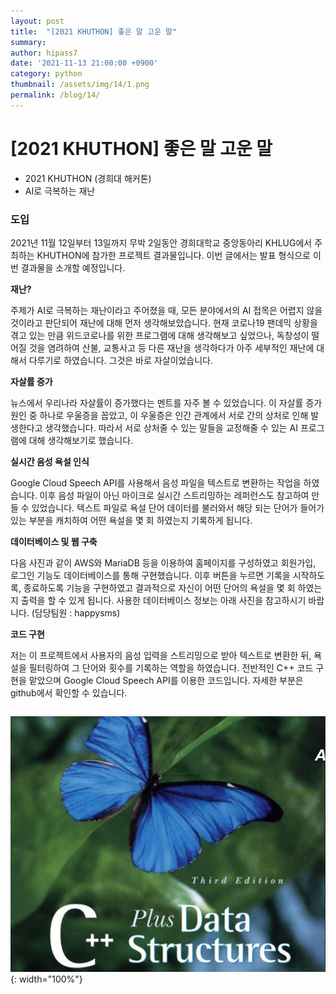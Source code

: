 ```yaml
---
layout: post
title:  "[2021 KHUTHON] 좋은 말 고운 말"
summary: 
author: hipass7
date: '2021-11-13 21:00:00 +0900'
category: python
thumbnail: /assets/img/14/1.png
permalink: /blog/14/
---
```


# [2021 KHUTHON] 좋은 말 고운 말

- 2021 KHUTHON (경희대 해커톤)
- AI로 극복하는 재난

### 도입

2021년 11월 12일부터 13일까지 무박 2일동안 경희대학교 중앙동아리 KHLUG에서 주최하는 KHUTHON에 참가한 프로젝트 결과물입니다. 이번 글에서는 발표 형식으로 이번 결과물을 소개할 예정입니다.

**재난?**

주제가 AI로 극복하는 재난이라고 주어졌을 때, 모든 분야에서의 AI 접목은 어렵지 않을 것이라고 판단되어 재난에 대해 먼저 생각해보았습니다. 현재 코로나19 팬데믹 상황을 겪고 있는 만큼 위드코로나를 위한 프로그램에 대해 생각해보고 싶었으나, 독창성이 떨어질 것을 염려하여 산불, 교통사고 등 다른 재난을 생각하다가 아주 세부적인 재난에 대해서 다루기로 하였습니다. 그것은 바로 자살이었습니다.

**자살률 증가**

뉴스에서 우리나라 자살률이 증가했다는 멘트를 자주 볼 수 있었습니다. 이 자살률 증가 원인 중 하나로 우울증을 꼽았고, 이 우울증은 인간 관계에서 서로 간의 상처로 인해 발생한다고 생각했습니다. 따라서 서로 상처줄 수 있는 말들을 교정해줄 수 있는 AI 프로그램에 대해 생각해보기로 했습니다.

**실시간 음성 욕설 인식**

Google Cloud Speech API를 사용해서 음성 파일을 텍스트로 변환하는 작업을 하였습니다. 이후 음성 파일이 아닌 마이크로 실시간 스트리밍하는 레퍼런스도 참고하여 만들 수 있었습니다. 텍스트 파일로 욕설 단어 데이터를 불러와서 해당 되는 단어가 들어가있는 부분을 캐치하여 어떤 욕설을 몇 회 하였는지 기록하게 됩니다.

**데이터베이스 및 웹 구축**

다음 사진과 같이 AWS와 MariaDB 등을 이용하여 홈페이지를 구성하였고 회원가입, 로그인 기능도 데이터베이스를 통해 구현했습니다. 이후 버튼을 누르면 기록을 시작하도록, 종료하도록 기능을 구현하였고 결과적으로 자신이 어떤 단어의 욕설을 몇 회 하였는지 출력을 할 수 있게 됩니다. 사용한 데이터베이스 정보는 아래 사진을 참고하시기 바랍니다. (담당팀원 : happysms)

**코드 구현**

저는 이 프로젝트에서 사용자의 음성 입력을 스트리밍으로 받아 텍스트로 변환한 뒤, 욕설을 필터링하여 그 단어와 횟수를 기록하는 역할을 하였습니다. 전반적인 C++ 코드 구현을 맡았으며 Google Cloud Speech API를 이용한 코드입니다. 자세한 부분은 github에서 확인할 수 있습니다.

```c++

```


![png](/assets/img/9/1.png){: width="100%"}